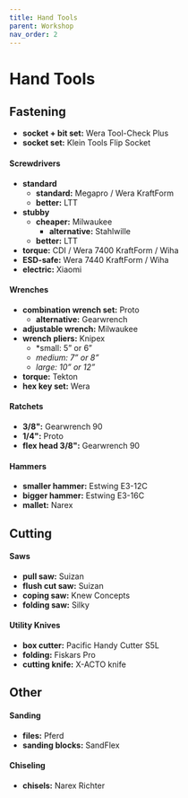 ```yaml
---
title: Hand Tools
parent: Workshop
nav_order: 2
---
```

# Hand Tools

## Fastening

- **socket + bit set:** Wera Tool-Check Plus
- **socket set:** Klein Tools Flip Socket

#### Screwdrivers

- **standard** 
	- **standard:** Megapro / Wera KraftForm
	- **better:** LTT
- **stubby** 
	- **cheaper:** Milwaukee
		- **alternative:** Stahlwille
	- **better:** LTT
- **torque:** CDI / Wera 7400 KraftForm / Wiha
- **ESD-safe:** Wera 7440 KraftForm / Wiha
- **electric:** Xiaomi

#### Wrenches

- **combination wrench set:** Proto
	- **alternative:** Gearwrench
- **adjustable wrench:** Milwaukee
- **wrench pliers:** Knipex
	- *small: 5” or 6”
	- *medium: 7” or 8”*
	- *large: 10” or 12”*
- **torque:** Tekton
- **hex key set:** Wera

#### Ratchets

- **3/8":** Gearwrench 90
- **1/4":** Proto
- **flex head 3/8":** Gearwrench 90

#### Hammers

- **smaller hammer:** Estwing E3-12C
- **bigger hammer:** Estwing E3-16C
- **mallet:** Narex

## Cutting

#### Saws

- **pull saw:** Suizan
- **flush cut saw:** Suizan
- **coping saw:** Knew Concepts
- **folding saw:** Silky

#### Utility Knives

- **box cutter:** Pacific Handy Cutter S5L
- **folding:** Fiskars Pro
- **cutting knife:** X-ACTO knife

## Other

#### Sanding

- **files:** Pferd 
- **sanding blocks:** SandFlex

#### Chiseling

- **chisels:** Narex Richter
